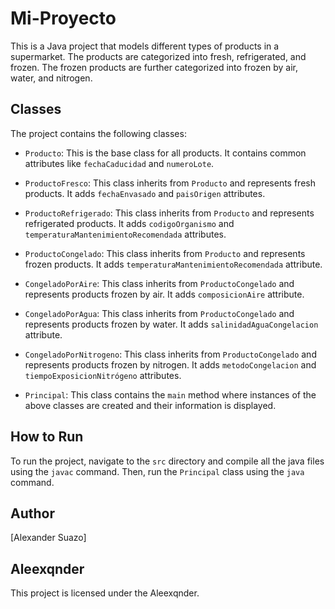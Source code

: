 # Mi-Proyecto

This is a Java project that models different types of products in a supermarket. The products are categorized into fresh, refrigerated, and frozen. The frozen products are further categorized into frozen by air, water, and nitrogen.

## Classes

The project contains the following classes:

- `Producto`: This is the base class for all products. It contains common attributes like `fechaCaducidad` and `numeroLote`.

- `ProductoFresco`: This class inherits from `Producto` and represents fresh products. It adds `fechaEnvasado` and `paisOrigen` attributes.

- `ProductoRefrigerado`: This class inherits from `Producto` and represents refrigerated products. It adds `codigoOrganismo` and `temperaturaMantenimientoRecomendada` attributes.

- `ProductoCongelado`: This class inherits from `Producto` and represents frozen products. It adds `temperaturaMantenimientoRecomendada` attribute.

- `CongeladoPorAire`: This class inherits from `ProductoCongelado` and represents products frozen by air. It adds `composicionAire` attribute.

- `CongeladoPorAgua`: This class inherits from `ProductoCongelado` and represents products frozen by water. It adds `salinidadAguaCongelacion` attribute.

- `CongeladoPorNitrogeno`: This class inherits from `ProductoCongelado` and represents products frozen by nitrogen. It adds `metodoCongelacion` and `tiempoExposicionNitrógeno` attributes.

- `Principal`: This class contains the `main` method where instances of the above classes are created and their information is displayed.

## How to Run

To run the project, navigate to the `src` directory and compile all the java files using the `javac` command. Then, run the `Principal` class using the `java` command.

## Author

[Alexander Suazo]

## Aleexqnder

This project is licensed under the Aleexqnder.